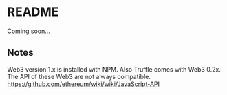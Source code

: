 # README

Coming soon...

## Notes
Web3 version 1.x is installed with NPM. Also Truffle comes with Web3 0.2x. The API of these Web3 are not always compatible. 
https://github.com/ethereum/wiki/wiki/JavaScript-API